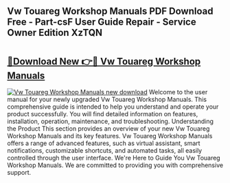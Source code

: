 ## Vw Touareg Workshop Manuals PDF Download Free - Part-csF User Guide Repair - Service Owner Edition XzTQN

# <h2><a href="http://bc50867.oget.top/?id=Vw+Touareg+Workshop+Manuals">🔗Download New 👉🔴 Vw Touareg Workshop Manuals</a></h2>

[![Vw Touareg Workshop Manuals new download](https://i.imgur.com/5g1atiW.png)](http://bc50867.oget.top/?id=Vw+Touareg+Workshop+Manuals)
Welcome to the user manual for your newly upgraded Vw Touareg Workshop Manuals. This comprehensive guide is intended to help you understand and operate your product successfully. You will find detailed information on features, installation, operation, maintenance, and troubleshooting. Understanding the Product This section provides an overview of your new Vw Touareg Workshop Manuals and its key features. Vw Touareg Workshop Manuals offers a range of advanced features, such as virtual assistant, smart notifications, customizable shortcuts, and automated tasks, all easily controlled through the user interface. We're Here to Guide You Vw Touareg Workshop Manuals. We are committed to providing you with comprehensive support.
